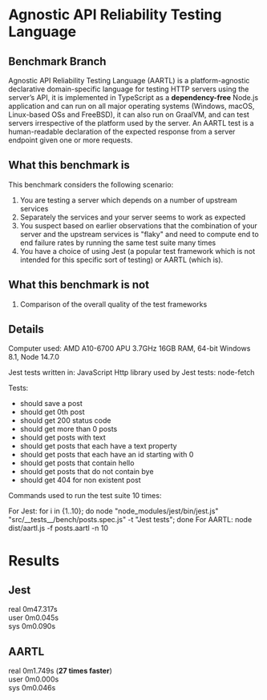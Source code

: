# Agnostic API Reliability Testing Language

## Benchmark Branch

Agnostic API Reliability Testing Language (AARTL) is a platform-agnostic declarative domain-specific language for testing HTTP servers using the server’s API, it is implemented in TypeScript as a **dependency-free** Node.js application and can run on all major operating systems (Windows, macOS, Linux-based OSs and FreeBSD), it can also run on GraalVM, and can test servers irrespective of the platform used by the server. An AARTL test is a human-readable declaration of the expected response from a server endpoint given one or more requests.

## What this benchmark is

This benchmark considers the following scenario:

1. You are testing a server which depends on a number of upstream services
2. Separately the services and your server seems to work as expected
3. You suspect based on earlier observations that the combination of your server and the upstream services is "flaky" and need to compute end to end failure rates by running the same test suite many times
4. You have a choice of using Jest (a popular test framework which is not intended for this specific sort of testing) or AARTL (which is).

## What this benchmark is not

1. Comparison of the overall quality of the test frameworks

## Details

Computer used:
AMD A10-6700 APU 3.7GHz 16GB RAM, 64-bit Windows 8.1, Node 14.7.0

Jest tests written in: JavaScript
Http library used by Jest tests: node-fetch

Tests:

- should save a post
- should get 0th post
- should get 200 status code
- should get more than 0 posts
- should get posts with text
- should get posts that each have a text property
- should get posts that each have an id starting with 0
- should get posts that contain hello
- should get posts that do not contain bye
- should get 404 for non existent post

Commands used to run the test suite 10 times:

For Jest: for i in {1..10}; do node "node_modules/jest/bin/jest.js" "src/\_\_tests\_\_/bench/posts.spec.js" -t "Jest tests"; done
For AARTL: node dist/aartl.js -f posts.aartl -n 10

# Results

## Jest

real 0m47.317s  
user 0m0.045s  
sys 0m0.090s

## AARTL

real 0m1.749s (**27 times faster**)  
user 0m0.000s  
sys 0m0.046s
